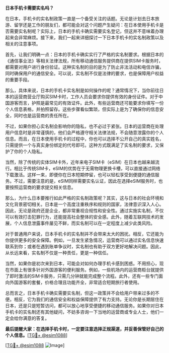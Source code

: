 **日本手机卡需要实名吗？**

在日本，手机卡的实名制政策一直是一个备受关注的话题。无论是计划去日本旅游、留学还是工作的朋友们，都可能会对这个问题产生疑问：在日本使用手机卡是否需要实名制呢？实际上，日本的手机卡确实需要实名登记，但这并不意味着办理起来会非常麻烦。接下来，我们一起来详细探讨一下日本手机卡的实名制政策以及相关的注意事项。

首先，让我们明确一点：日本的手机卡确实实行了严格的实名制要求。根据日本的《通信事业法》等相关法律法规，所有移动通信服务提供商在提供SIM卡服务时，都需要对用户进行身份验证。这种实名制的目的是为了防止非法活动和电信诈骗，同时确保用户的通信安全。可以说，实名制不仅是法律的要求，也是保障用户权益的重要手段。

那么，具体来说，日本的手机卡实名制是如何操作的呢？通常情况下，当你前往日本的运营商营业厅购买SIM卡时，工作人员会要求你提供有效的身份证件。对于中国游客而言，护照是最常见的有效证件。此外，有些运营商还可能要求你填写一份个人信息表格，并拍照留存。这些步骤看似繁琐，但实际上是为了确保你的信息安全，同时也是运营商的责任所在。

不过，如果你担心实名制会影响你的隐私，也不必过于紧张。日本的运营商在处理用户信息时是非常谨慎的，他们会严格遵守相关法律法规，不会随意泄露你的个人信息。而且，在日本使用手机卡的过程中，你也可以选择不公开自己的真实姓名，只需提供一个与真实身份绑定的代号即可。这种方式既满足了实名制的要求，又保护了你的个人隐私。

当然，除了传统的实体SIM卡外，近年来电子SIM卡（eSIM）在日本也越来越流行。相比于传统SIM卡，eSIM的优势在于无需物理更换卡槽，可以直接通过网络下载激活。这样一来，即便你在日本短期停留，也可以轻松享受到便捷的通信服务。不过，需要注意的是，eSIM同样需要实名认证，因此在选择eSIM服务时，也要按照运营商的要求提交相关信息。

那么，为什么日本要推行如此严格的实名制政策呢？其实，这与日本的社会环境和文化背景密切相关。日本是一个高度注重秩序和规则的国家，法律意识深入人心。因此，无论是政府还是企业，都非常重视合规性和安全性。通过实施实名制，不仅可以有效打击犯罪行为，还能提高社会整体的安全感。此外，随着互联网技术的发展，个人信息泄露事件屡见不鲜，而实名制可以在一定程度上减少此类风险。

对于普通用户来说，日本手机卡的实名制并不会带来太大的困扰。相反，它还能为你提供更多的安全保障。例如，一旦发生紧急情况，运营商可以通过实名信息快速联系到你；或者在遇到账单争议时，实名制也有助于双方更好地解决问题。因此，从长远来看，实名制不仅是一种责任，更是一种信任。

当然，如果你是初次来到日本，可能会对如何办理手机卡感到困惑。不用担心，现在市面上有很多针对外国游客的便利服务。例如，一些机场内的运营商柜台就提供了即时激活的SIM卡服务，只需几分钟就能完成整个流程。此外，还有一些专门面向外国游客的套餐，价格合理且功能齐全，非常适合短期旅行者使用。

总而言之，日本手机卡确实需要实名制，但这一政策并不会给用户带来过多的不便。相反，它为我们的通信安全和权益保障提供了有力支持。无论你是长期居住在日本，还是只是短暂访问，都可以放心地享受便捷的移动通信服务。如果你对日本手机卡的实名制还有其他疑问，不妨多咨询一下当地的运营商或专业人士，他们一定会给你满意的答复。

**最后提醒大家：在选择手机卡时，一定要注意选择正规渠道，并妥善保管好自己的个人信息。**[[TG💪+ @esim1088](https://t.me/s/esim1088)]

[[TG💪+ @esim1088](https://t.me/s/esim1088) ![Image](https://i.postimg.cc/4NQfJmqS/Snipaste-2025-05-13-00-14-12.png)]